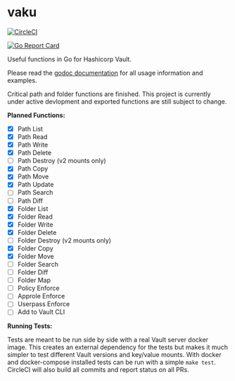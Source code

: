 # vaku
[![CircleCI](https://circleci.com/gh/Lingrino/vaku.svg?style=svg)](https://circleci.com/gh/Lingrino/vaku)

[![Go Report Card](https://goreportcard.com/badge/github.com/Lingrino/vaku)](https://goreportcard.com/report/github.com/Lingrino/vaku)

Useful functions in Go for Hashicorp Vault.

Please read the [godoc documentation](https://godoc.org/github.com/Lingrino/vaku/vaku) for all usage
information and examples.

Critical path and folder functions are finished. This project is currently under active devlopment and
exported functions are still subject to change.

**Planned Functions:**
- [x] Path List
- [x] Path Read
- [x] Path Write
- [x] Path Delete
- [ ] Path Destroy (v2 mounts only)
- [x] Path Copy
- [x] Path Move
- [x] Path Update
- [ ] Path Search
- [ ] Path Diff
- [x] Folder List
- [x] Folder Read
- [x] Folder Write
- [x] Folder Delete
- [ ] Folder Destroy (v2 mounts only)
- [x] Folder Copy
- [x] Folder Move
- [ ] Folder Search
- [ ] Folder Diff
- [ ] Folder Map
- [ ] Policy Enforce
- [ ] Approle Enforce
- [ ] Userpass Enforce
- [ ] Add to Vault CLI

**Running Tests:**

Tests are meant to be run side by side with a real Vault server docker image. This
creates an external dependency for the tests but makes it much simpler to test different
Vault versions and key/value mounts. With docker and docker-compose installed tests
can be run with a simple `make test`. CircleCI will also build all commits and report
status on all PRs.
